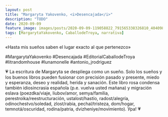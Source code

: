 ```yaml
---
layout: post
title: "Margaryta Yakovenko, <i>Desencajada</i>"
description: "TODO"
date: 2020-09-09
feature_image: images/posts/2020-09-09-119058822_791565338326810_4040985846248844729_n_17878240396836953.jpg
tags: [MargarytaYakovenko, CaballodeTroya, narrativa]
---
```


«Hasta mis sueños saben el lugar exacto al que pertenezco»
<!--more-->

#MargarytaYakovenko #Desencajada #EditorialCaballodeTroya #litrandomhouse #lunamonelle #antonio_jrodriguez

💗 La escritura de Margaryta se despliega como un sueño. Solo los sueños y los buenos libros pueden fusionar con precisión pasado y presente, miedo y esperanza, deseo y realidad, herida y sanación. Este libro rosa condensa también idiosincrasia española (p.e. vuelva usted mañana) y migración eslava (poezdka/viaje, liubov/amor, semya/familia, perestroika/reestructuración, ustalost/hastío, radost/alegría, odinochestvo/soledad, zlost/rabia, pechal/tristeza, dom/hogar, temnotá/oscuridad, rodina/patria, dvizheniye/movimiento). Ура! 💗
